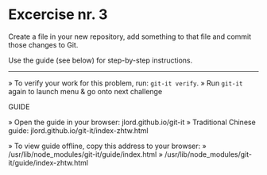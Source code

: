 # Excercise nr. 3

  Create a file in your new repository, add something to that file
  and commit those changes to Git.

  Use the guide (see below) for step-by-step instructions.

  ---------------------------------------------------------------------

  » To verify your work for this problem, run: `git-it verify`.
  » Run `git-it` again to launch menu & go onto next challenge

  GUIDE

  » Open the guide in your browser: jlord.github.io/git-it
  » Traditional Chinese guide: jlord.github.io/git-it/index-zhtw.html

  » To view guide offline, copy this address to your browser:
  » /usr/lib/node_modules/git-it/guide/index.html 
  » /usr/lib/node_modules/git-it/guide/index-zhtw.html
